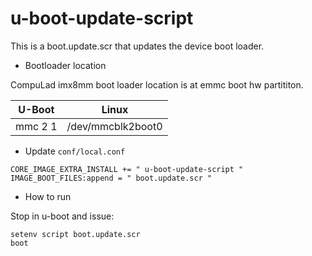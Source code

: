 # u-boot-update-script

This is a boot.update.scr that updates the device boot loader.

* Bootloader location

CompuLad imx8mm boot loader location is at emmc boot hw partititon.

|U-Boot|Linux|
|---|---|
|mmc 2 1|/dev/mmcblk2boot0

* Update `conf/local.conf`

```
CORE_IMAGE_EXTRA_INSTALL += " u-boot-update-script "
IMAGE_BOOT_FILES:append = " boot.update.scr "
```

* How to run

Stop in u-boot and issue:
```
setenv script boot.update.scr
boot
```


